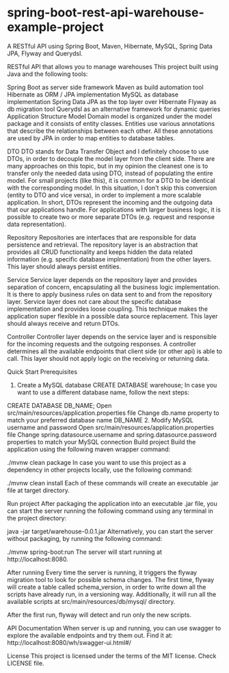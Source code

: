 # spring-boot-rest-api-warehouse-example-project
A RESTful API using Spring Boot, Maven, Hibernate, MySQL, Spring Data JPA, Flyway and Querydsl.


RESTful API that allows you to manage warehouses
This project built using Java and the following tools:

Spring Boot as server side framework
Maven as build automation tool
Hibernate as ORM / JPA implementation
MySQL as database implementation
Spring Data JPA as the top layer over Hibernate
Flyway as db migration tool
Querydsl as an alternative framework for dynamic queries
Application Structure
Model
Domain model is organized under the model package and it consists of entity classes. Entities use various annotations that describe the relationships between each other. All these annotations are used by JPA in order to map entities to database tables.

DTO
DTO stands for Data Transfer Object and I definitely choose to use DTOs, in order to decouple the model layer from the client side. There are many approaches on this topic, but in my opinion the cleanest one is to transfer only the needed data using DTO, instead of populating the entire model. For small projects (like this), it is common for a DTO to be identical with the corresponding model. In this situation, I don't skip this conversion (entity to DTO and vice versa), in order to implement a more scalable application. In short, DTOs represent the incoming and the outgoing data that our applications handle. For applications with larger business logic, it is possible to create two or more separate DTOs (e.g. request and response data representation).

Repository
Repositories are interfaces that are responsible for data persistence and retrieval. The repository layer is an abstraction that provides all CRUD functionality and keeps hidden the data related information (e.g. specific database implmentation) from the other layers. This layer should always persist entities.

Service
Service layer depends on the repository layer and provides separation of concern, encapsulating all the business logic implementation. It is there to apply business rules on data sent to and from the repository layer. Service layer does not care about the specific database implementation and provides loose coupling. This technique makes the application super flexible in a possible data source replacement. This layer should always receive and return DTOs.

Controller
Controller layer depends on the service layer and is responsible for the incoming requests and the outgoing responses. A controller determines all the available endpoints that client side (or other api) is able to call. This layer should not apply logic on the receiving or returning data.

Quick Start
Prerequisites
1. Create a MySQL database
CREATE DATABASE warehouse;
In case you want to use a different database name, follow the next steps:

CREATE DATABASE DB_NAME;
Open src/main/resources/application.properties file
Change db.name property to match your preferred database name DB_NAME
2. Modify MySQL username and password
Open src/main/resources/application.properties file
Change spring.datasource.username and spring.datasource.password properties to match your MySQL connection
Build project
Build the application using the following maven wrapper command:

./mvnw clean package
In case you want to use this project as a dependency in other projects locally, use the following command:

./mvnw clean install
Each of these commands will create an executable .jar file at target directory.

Run project
After packaging the application into an executable .jar file, you can start the server running the following command using any terminal in the project directory:

java -jar target/warehouse-0.0.1.jar
Alternatively, you can start the server without packaging, by running the following command:

./mvnw spring-boot:run
The server will start running at http://localhost:8080.

After running
Every time the server is running, it triggers the flyway migration tool to look for possible schema changes. The first time, flyway will create a table called schema_version, in order to write down all the scripts have already run, in a versioning way. Additionally, it will run all the available scripts at src/main/resources/db/mysql/ directory.

After the first run, flyway will detect and run only the new scripts.

API Documentation
When server is up and running, you can use swagger to explore the available endpoints and try them out. Find it at: http://localhost:8080/wh/swagger-ui.html#/

License
This project is licensed under the terms of the MIT license. Check LICENSE file.
